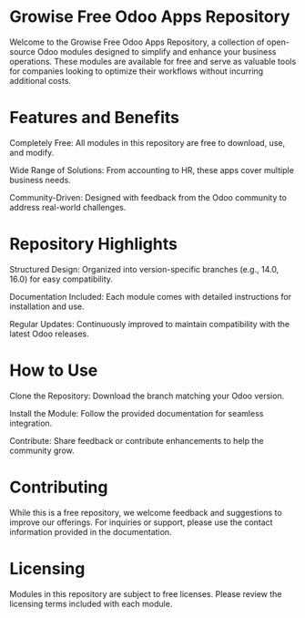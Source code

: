 # Growise Free Odoo Apps Repository

Welcome to the Growise Free Odoo Apps Repository, a collection of open-source Odoo modules designed to simplify and enhance your business operations. These modules are available for free and serve as valuable tools for companies looking to optimize their workflows without incurring additional costs.

# Features and Benefits

Completely Free: All modules in this repository are free to download, use, and modify.

Wide Range of Solutions: From accounting to HR, these apps cover multiple business needs.

Community-Driven: Designed with feedback from the Odoo community to address real-world challenges.

# Repository Highlights

Structured Design: Organized into version-specific branches (e.g., 14.0, 16.0) for easy compatibility.

Documentation Included: Each module comes with detailed instructions for installation and use.

Regular Updates: Continuously improved to maintain compatibility with the latest Odoo releases.

# How to Use

Clone the Repository: Download the branch matching your Odoo version.

Install the Module: Follow the provided documentation for seamless integration.

Contribute: Share feedback or contribute enhancements to help the community grow.

# Contributing

While this is a free repository, we welcome feedback and suggestions to improve our offerings. For inquiries or support, please use the contact information provided in the documentation.

# Licensing

Modules in this repository are subject to free licenses. Please review the licensing terms included with each module.

